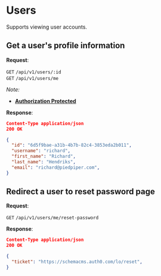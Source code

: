 # Users
Supports viewing user accounts.

## Get a user's profile information

**Request**:

`GET` `/api/v1/users/:id` <br/>
`GET` `/api/v1/users/me`

*Note:*

- **[Authorization Protected](authentication.md)**

**Response**:

```json
Content-Type application/json
200 OK

{
  "id": "6d5f9bae-a31b-4b7b-82c4-3853eda2b011",
  "username": "richard",
  "first_name": "Richard",
  "last_name": "Hendriks",
  "email": "richard@piedpiper.com",
}
```

## Redirect a user to reset password page


**Request**:

`GET` `/api/v1/users/me/reset-password`

**Response**:

```json
Content-Type application/json
200 OK

{
  "ticket": "https://schemacms.auth0.com/lo/reset",
}
```

